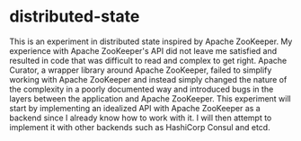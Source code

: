 # distributed-state

This is an experiment in distributed state inspired by Apache ZooKeeper.
My experience with Apache ZooKeeper's API did not leave me satisfied and
resulted in code that was difficult to read and complex to get right.
Apache Curator, a wrapper library around Apache ZooKeeper, failed to
simplify working with Apache ZooKeeper and instead simply changed the
nature of the complexity in a poorly documented way and introduced bugs
in the layers between the application and Apache ZooKeeper. This
experiment will start by implementing an idealized API with Apache
ZooKeeper as a backend since I already know how to work with it. I will
then attempt to implement it with other backends such as HashiCorp
Consul and etcd.
